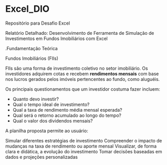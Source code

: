 # Excel_DIO
Repositório para Desafio Excel

Relatório Detalhado: Desenvolvimento de Ferramenta de Simulação de Investimentos em Fundos Imobiliários com Excel


.Fundamentação Teórica

Fundos Imobiliários (FIIs)

FIIs são uma forma de investimento coletivo no setor imobiliário. Os investidores adquirem cotas e recebem **rendimentos mensais** com base nos lucros gerados pelos imóveis pertencentes ao fundo, como aluguéis.

Os principais questionamentos que um investidor costuma fazer incluem:

* Quanto devo investir?
* Qual o tempo ideal de investimento?
* Qual a taxa de rendimento média mensal esperada?
* Qual será o retorno acumulado ao longo do tempo?
* Qual o valor dos dividendos mensais?


A planilha proposta permite ao usuário:

Simular diferentes estratégias de investimento
Compreender o impacto de mudanças na taxa de rendimento ou aporte mensal
Visualizar, de forma clara e didática, a evolução do investimento
Tomar decisões baseadas em dados e projeções personalizadas

